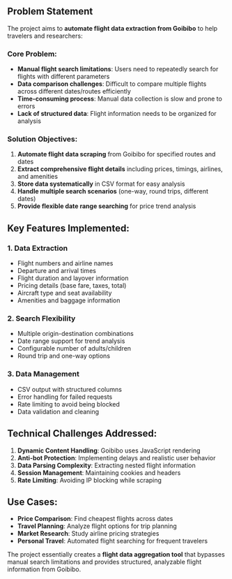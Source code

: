## Problem Statement

The project aims to **automate flight data extraction from Goibibo** to help travelers and researchers:

### Core Problem:
- **Manual flight search limitations**: Users need to repeatedly search for flights with different parameters
- **Data comparison challenges**: Difficult to compare multiple flights across different dates/routes efficiently
- **Time-consuming process**: Manual data collection is slow and prone to errors
- **Lack of structured data**: Flight information needs to be organized for analysis

### Solution Objectives:
1. **Automate flight data scraping** from Goibibo for specified routes and dates
2. **Extract comprehensive flight details** including prices, timings, airlines, and amenities
3. **Store data systematically** in CSV format for easy analysis
4. **Handle multiple search scenarios** (one-way, round trips, different dates)
5. **Provide flexible date range searching** for price trend analysis

## Key Features Implemented:

### 1. **Data Extraction**
- Flight numbers and airline names
- Departure and arrival times
- Flight duration and layover information
- Pricing details (base fare, taxes, total)
- Aircraft type and seat availability
- Amenities and baggage information

### 2. **Search Flexibility**
- Multiple origin-destination combinations
- Date range support for trend analysis
- Configurable number of adults/children
- Round trip and one-way options

### 3. **Data Management**
- CSV output with structured columns
- Error handling for failed requests
- Rate limiting to avoid being blocked
- Data validation and cleaning

## Technical Challenges Addressed:

1. **Dynamic Content Handling**: Goibibo uses JavaScript rendering
2. **Anti-bot Protection**: Implementing delays and realistic user behavior
3. **Data Parsing Complexity**: Extracting nested flight information
4. **Session Management**: Maintaining cookies and headers
5. **Rate Limiting**: Avoiding IP blocking while scraping

## Use Cases:

- **Price Comparison**: Find cheapest flights across dates
- **Travel Planning**: Analyze flight options for trip planning
- **Market Research**: Study airline pricing strategies
- **Personal Travel**: Automated flight searching for frequent travelers

The project essentially creates a **flight data aggregation tool** that bypasses manual search limitations and provides structured, analyzable flight information from Goibibo.
